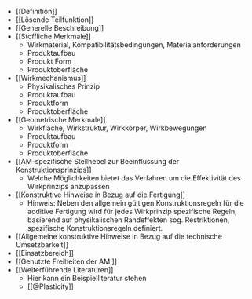 - [[Definition]]
- [[Lösende Teilfunktion]]
- [[Generelle Beschreibung]]
- [[Stoffliche Merkmale]]
	- Wirkmaterial, Kompatibilitätsbedingungen, Materialanforderungen
	- Produktaufbau
	- Produkt Form
	- Produktoberfläche
- [[Wirkmechanismus]]
	- Physikalisches Prinzip
	- Produktaufbau
	- Produktform
	- Produktoberfläche
- [[Geometrische Merkmale]]
	- Wirkfläche, Wirkstruktur, Wirkkörper, Wirkbewegungen
	- Produktaufbau
	- Produktform
	- Produktoberfläche
- [[AM-spezifische Stellhebel zur Beeinflussung der Konstruktionsprinzips]]
	- Welche Möglichkeiten bietet das Verfahren um die Effektivität des Wirkprinzips anzupassen
- [[Konstruktive Hinweise in Bezug auf die Fertigung]]
	- Hinweis: Neben den allgemein gültigen
	  Konstruktionsregeln für die additive Fertigung wird für jedes Wirkprinzip spezifische Regeln, basierend auf physikalischen Randeffekten sog. Restriktionen, spezifische Konstruktionsregeln definiert.
- [[Allgemeine konstruktive Hinweise in Bezug auf die technische Umsetzbarkeit]]
- [[Einsatzbereich]]
- [[Genutzte Freiheiten der AM ]]
- [[Weiterführende Literaturen]]
	- Hier kann ein Beispielliteratur stehen
	- [[@Plasticity]]